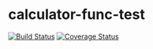 # calculator-func-test

[![Build Status](https://travis-ci.org/dev-tool-index/calculator-func-test.svg?branch=master)](https://travis-ci.org/dev-tool-index/calculator-func-test)
[![Coverage Status](https://coveralls.io/repos/github/dev-tool-index/calculator-func-test/badge.svg?branch=master)](https://coveralls.io/github/dev-tool-index/calculator-func-test?branch=master)
